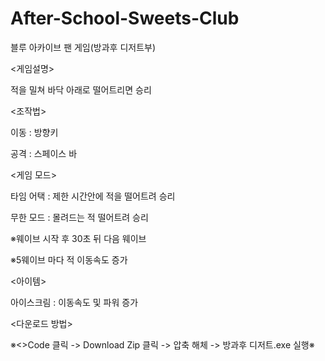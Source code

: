 # After-School-Sweets-Club
블루 아카이브 팬 게임(방과후 디저트부)

<게임설명>

적을 밀쳐 바닥 아래로 떨어트리면 승리

<조작법>

이동 : 방향키

공격 : 스페이스 바

<게임 모드>

타임 어택 : 제한 시간안에 적을 떨어트려 승리

무한 모드 : 몰려드는 적 떨어트려 승리

  ※웨이브 시작 후 30초 뒤 다음 웨이브
  
  ※5웨이브 마다 적 이동속도 증가

<아이템>

아이스크림 : 이동속도 및 파워 증가

<다운로드 방법>

※<>Code 클릭 -> Download Zip 클릭 -> 압축 해체 -> 방과후 디저트.exe 실행※
